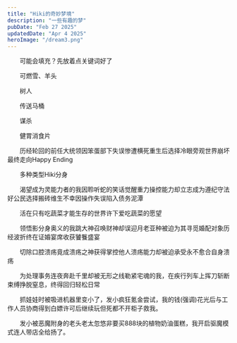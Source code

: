```yaml
---
title: "Hiki的奇妙梦境"
description: "一些有趣的梦"
pubDate: "Feb 27 2025"
updatedDate: "Apr 4 2025"
heroImage: "/dream3.png"
---
```


&emsp;&emsp;可能会填充？先放着点关键词好了

&emsp;&emsp;可燃雪、羊头

&emsp;&emsp;树人

&emsp;&emsp;传送马桶

&emsp;&emsp;谋杀

&emsp;&emsp;健胃消食片

&emsp;&emsp;历经轮回的前任大统领因笨蛋部下失误惨遭横死重生后选择冷眼旁观世界崩坏最终走向Happy Ending

&emsp;&emsp;多种类型Hiki分身

&emsp;&emsp;渴望成为灵能力者的我因聆听蛇的笑话觉醒重力操控能力却立志成为遵纪守法好公民选择搬砖维生不幸因操作失误陷入债务泥潭

&emsp;&emsp;活在只有吃蔬菜才能生存的世界许下爱吃蔬菜的愿望

&emsp;&emsp;领悟影分身奥义的我跳大神召唤财神却误迎月老亚种被迫为其寻觅婚配对象历经波折终在证婚宴席收获饕餮盛宴

&emsp;&emsp;切除口腔溃疡竟成溃疡之神获得掌控他人溃疡能力却被迫承受永不愈合自身溃疡

&emsp;&emsp;为处理事务连夜奔赴千里却被无形之线勒紧宅魂的我，在疾行列车上挥刀斩断束缚挣脱窒息，终得回归轻松日常

&emsp;&emsp;抓娃娃时被吸进机器里变小了，发小疯狂氪金尝试，我的钱(强调)花光后与工作人员协商得到白嫖许可后继续玩但死都不开柜子救我。

&emsp;&emsp;发小被恶魔附身的老头老太忽悠非要买888块的植物奶油蛋糕，我开启驱魔模式连人带店全给扬了。
 